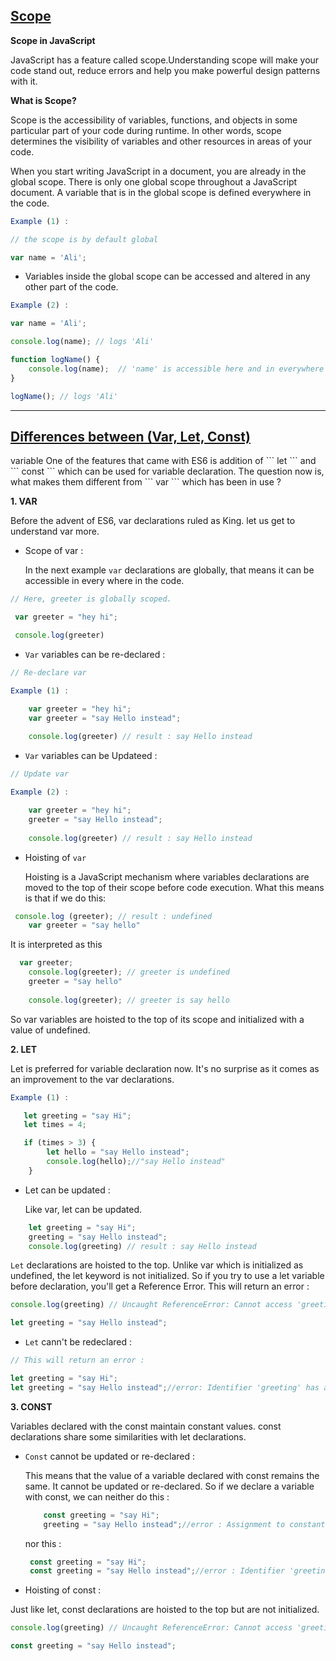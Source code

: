 
## <a href='#scope' id='scope'> Scope </a>

**Scope in JavaScript**

JavaScript has a feature called scope.Understanding scope will make your code stand out, reduce errors and help you make powerful design patterns with it.


**What is Scope?**

Scope is the accessibility of variables, functions, and objects in some particular part of your code during runtime. In other words, scope determines the visibility of variables and other resources in areas of your code.

When you start writing JavaScript in a document, you are already in the global scope. There is only one global scope throughout a JavaScript document. A variable that is in the global scope is defined everywhere in the code.


```javascript
Example (1) :

// the scope is by default global

var name = 'Ali';
```

- Variables inside the global scope can be accessed and altered in any other part of the code.

```javascript
Example (2) :

var name = 'Ali';

console.log(name); // logs 'Ali'

function logName() {
    console.log(name);  // 'name' is accessible here and in everywhere else
}

logName(); // logs 'Ali'

```

---

## <a href='#variable' id='variable'> Differences between (Var, Let, Const)

</a>
variable
One of the features that came with ES6 is addition of ``` let ``` and ``` const ``` which can be used for variable declaration. The question now is, what makes them different from ``` var ``` which has been in use ?


**1. VAR**

Before the advent of ES6, var declarations ruled as King. let us get to understand var more.

- Scope of var :

   In the next example `var` declarations are globally, that means it can be accessible in every where in the code.

```javascript
// Here, greeter is globally scoped.

 var greeter = "hey hi";

 console.log(greeter)
```

- `Var` variables can be re-declared :
    

```javascript
// Re-declare var

Example (1) :

    var greeter = "hey hi";
    var greeter = "say Hello instead";
    
    console.log(greeter) // result : say Hello instead
```

* `Var` variables can be Updateed : 

```javascript
// Update var

Example (2) :

    var greeter = "hey hi";
    greeter = "say Hello instead";
    
    console.log(greeter) // result : say Hello instead

```

- Hoisting of `var`

  Hoisting is a JavaScript mechanism where variables declarations are moved to the top of their scope before code execution. What this means is that if we do this:

```javascript
 console.log (greeter); // result : undefined
    var greeter = "say hello"
```

It is interpreted as this

```javascript
  var greeter;
    console.log(greeter); // greeter is undefined
    greeter = "say hello"
    
    console.log(greeter); // greeter is say hello
```

So var variables are hoisted to the top of its scope and initialized with a value of undefined.



**2. LET**

Let is preferred for variable declaration now. It's no surprise as it comes as an improvement to the var declarations.

```javascript
Example (1) :

   let greeting = "say Hi";
   let times = 4;

   if (times > 3) {
        let hello = "say Hello instead";
        console.log(hello);//"say Hello instead"
    }
```

- Let can be updated : 

  Like var, let can be updated. 

```javascript
    let greeting = "say Hi";
    greeting = "say Hello instead";
    console.log(greeting) // result : say Hello instead
```
`Let` declarations are hoisted to the top. Unlike var which is initialized as undefined, the let keyword is not initialized. So if you try to use a let variable before declaration, you'll get a Reference Error.
This will return an error : 

```javascript
console.log(greeting) // Uncaught ReferenceError: Cannot access 'greeting' before initialization.

let greeting = "say Hello instead";
```
- `Let` cann't be redeclared : 


```javascript
// This will return an error : 

let greeting = "say Hi";
let greeting = "say Hello instead";//error: Identifier 'greeting' has already been declared
```

**3. CONST**

Variables declared with the const maintain constant values. const declarations share some similarities with let declarations.

- `Const` cannot be updated or re-declared :

  This means that the value of a variable declared with const remains the same. It cannot be updated or re-declared. So if we declare a variable with const, we can neither do this :

  ```javascript
      const greeting = "say Hi";
      greeting = "say Hello instead";//error : Assignment to constant variable.
  ```

  nor this :

  ```javascript
   const greeting = "say Hi";
   const greeting = "say Hello instead";//error : Identifier 'greeting' has already been declared
  ```

- Hoisting of const : 

Just like let, const declarations are hoisted to the top but are not initialized.

```javascript
console.log(greeting) // Uncaught ReferenceError: Cannot access 'greeting' before initialization.

const greeting = "say Hello instead";
```